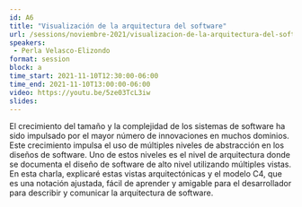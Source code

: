 ```yaml
---
id: A6
title: "Visualización de la arquitectura del software"
url: /sessions/noviembre-2021/visualizacion-de-la-arquitectura-del-software
speakers:
 - Perla Velasco-Elizondo
format: session
block: a
time_start: 2021-11-10T12:30:00-06:00
time_end: 2021-11-10T13:00:00-06:00
video: https://youtu.be/5ze03TcL3iw
slides:
---
```


El crecimiento del tamaño y la complejidad de los sistemas de software ha sido impulsado por el mayor número de innovaciones en muchos dominios. Este crecimiento impulsa el uso de múltiples niveles de abstracción en los diseños de software. Uno de estos niveles es el nivel de arquitectura donde se documenta el diseño de software de alto nivel utilizando múltiples vistas. 
En esta charla, explicaré estas vistas arquitectónicas y el modelo C4, que es una notación ajustada, fácil de aprender y amigable para el desarrollador para describir y comunicar la arquitectura de software.
